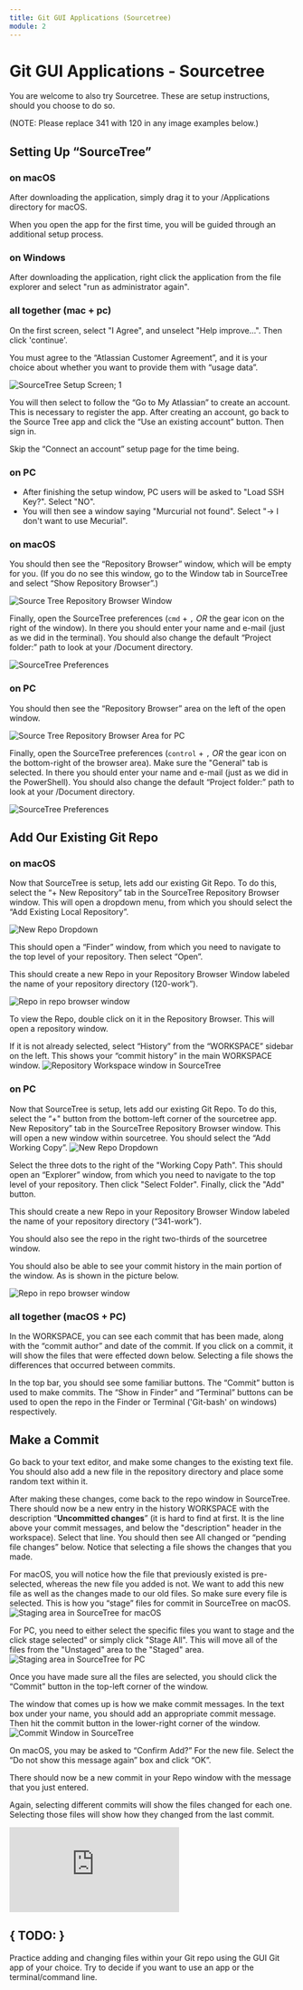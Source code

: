 ```yaml
---
title: Git GUI Applications (Sourcetree)
module: 2
---
```


# Git GUI Applications - Sourcetree

You are welcome to also try Sourcetree. These are setup instructions, should you choose to do so.

(NOTE: Please replace 341 with 120 in any image examples below.)

## Setting Up “SourceTree”

### on macOS

After downloading the application, simply drag it to your /Applications directory for macOS.

When you open the app for the first time, you will be guided through an additional setup process.

### on Windows

After downloading the application, right click the application from the file explorer and select "run as administrator again".

### all together (mac + pc)

On the first screen, select "I Agree", and unselect "Help improve...". Then click 'continue'.

You must agree to the “Atlassian Customer Agreement”, and it is your choice about whether you want to provide them with “usage data”.

![SourceTree Setup Screen; 1](../imgs/st_setup_1.jpg)

You will then select to follow the “Go to My Atlassian” to create an account. This is necessary to register the app. After creating an account, go back to the Source Tree app and click the “Use an existing account” button. Then sign in.

Skip the “Connect an account” setup page for the time being.

### on PC

- After finishing the setup window, PC users will be asked to "Load SSH Key?". Select "NO".
- You will then see a window saying "Murcurial not found". Select "-> I don't want to use Mecurial".


### on macOS

You should then see the “Repository Browser” window, which will be empty for you. (If you do no see this window, go to the Window tab in SourceTree and select “Show Repository Browser”.)

![Source Tree Repository Browser Window](../imgs/st_setup_2.jpg)

Finally, open the SourceTree preferences (`cmd` + `,` _OR_ the gear icon on the right of the window). In there you should enter your name and e-mail (just as we did in the terminal). You should also change the default “Project folder:” path to look at your /Document directory.

![SourceTree Preferences](../imgs/st_setup_3.jpg)

### on PC

You should then see the “Repository Browser” area on the left of the open window.

![Source Tree Repository Browser Area for PC](../imgs/pc_repo_browser.png)

Finally, open the SourceTree preferences (`control` + `,` _OR_ the gear icon on the bottom-right of the browser area). Make sure the "General" tab is selected. In there you should enter your name and e-mail (just as we did in the PowerShell). You should also change the default “Project folder:” path to look at your /Document directory.

![SourceTree Preferences](../imgs/st_setup_3_pc.png)





## Add Our Existing Git Repo

### on macOS

Now that SourceTree is setup, lets add our existing Git Repo. To do this, select the “+ New Repository” tab in the SourceTree Repository Browser window. This will open a dropdown menu, from which you should select the “Add Existing Local Repository”.

![New Repo Dropdown](../imgs/st_addRepo.jpg)

This should open a “Finder” window, from which you need to navigate to the top level of your repository. Then select “Open”.

This should create a new Repo in your Repository Browser Window labeled the name of your repository directory (120-work”).

![Repo in repo browser window](../imgs/st_addRepo2.jpg)

To view the Repo, double click on it in the Repository Browser. This will open a repository window.

If it is not already selected, select “History” from the “WORKSPACE” sidebar on the left. This shows your “commit history” in the main WORKSPACE window.
![Repository Workspace window in SourceTree](../imgs/st_repo1.jpg)


### on PC

Now that SourceTree is setup, lets add our existing Git Repo. To do this, select the “+" button from the bottom-left corner of the sourcetree app. New Repository” tab in the SourceTree Repository Browser window. This will open a new window within sourcetree. You should select the “Add Working Copy”.
![New Repo Dropdown](../imgs/st_addRepo_PC.png)

Select the three dots to the right of the "Working Copy Path". This should open an “Explorer” window, from which you need to navigate to the top level of your repository. Then click "Select Folder". Finally, click the "Add" button.

This should create a new Repo in your Repository Browser Window labeled the name of your repository directory (“341-work”).

You should also see the repo in the right two-thirds of the sourcetree window.

You should also be able to see your commit history in the main portion of the window. As is shown in the picture below.

![Repo in repo browser window](../imgs/st_addRepo2_PC.png)


### all together (macOS + PC)

In the WORKSPACE, you can see each commit that has been made, along with the “commit author” and date of the commit. If you click on a commit, it will show the files that were effected down below. Selecting a file shows the differences that occurred between commits.

In the top bar, you should see some familiar buttons. The “Commit” button is used to make commits. The “Show in Finder” and “Terminal” buttons can be used to open the repo in the Finder or Terminal ('Git-bash' on windows) respectively.

## Make a Commit
Go back to your text editor, and make some changes to the existing text file. You should also add a new file in the repository directory and place some random text within it.

After making these changes, come back to the repo window in SourceTree. There should now be a new entry in the history WORKSPACE with the description “**Uncommitted changes**” (it is hard to find at first. It is the line above your commit messages, and below the "description" header in the workspace). Select that line. You should then see All changed or “pending file changes” below. Notice that selecting a file shows the changes that you made.

For macOS, you will notice how the file that previously existed is pre-selected, whereas the new file you added is not. We want to add this new file as well as the changes made to our old files. So make sure every file is selected. This is how you “stage” files for commit in SourceTree on macOS.
![Staging area in SourceTree for macOS](../imgs/st_repo2.jpg)

For PC, you need to either select the specific files you want to stage and the click stage selected" or simply click "Stage All". This will move all of the files from the "Unstaged" area to the "Staged" area.
![Staging area in SourceTree for PC](../imgs/st_repo2_PC.png)

Once you have made sure all the files are selected, you should click the “Commit” button in the top-left corner of the window.

The window that comes up is how we make commit messages. In the text box under your name, you should add an appropriate commit message. Then hit the commit button in the lower-right corner of the window.
![Commit Window in SourceTree](../imgs/st_repo3.jpg)

On macOS, you may be asked to “Confirm Add?” For the new file. Select the “Do not show this message again” box and click “OK”.

There should now be a new commit in your Repo window with the message that you just entered.

Again, selecting different commits will show the files changed for each one. Selecting those files will show how they changed from the last commit.


<div class="embed-responsive embed-responsive-16by9"><iframe class="embed-responsive-item" src="https://www.youtube.com/embed/s0iPveZHsfA" frameborder="0" allowfullscreen></iframe></div>


## { TODO: }

Practice adding and changing files within your Git repo using the GUI Git app of your choice. Try to decide if you want to use an app or the terminal/command line.
